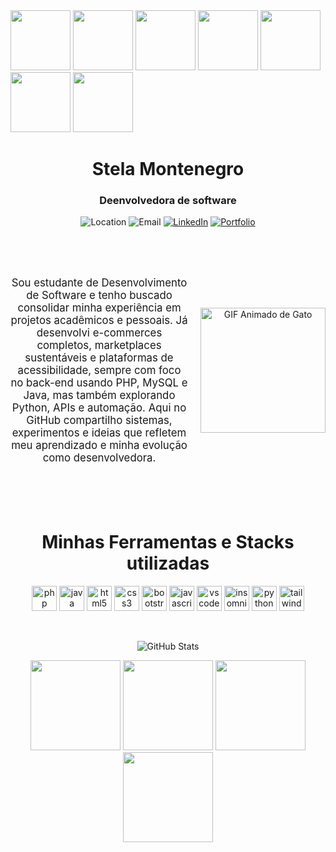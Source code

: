 <div>
<img src="https://i.pinimg.com/originals/22/89/f2/2289f2d12ec3671717ae25b6a33b3aeb.gif" style="width: 10vw;">
 <img src="https://i.pinimg.com/originals/22/89/f2/2289f2d12ec3671717ae25b6a33b3aeb.gif" style="width: 10vw; ">
  <img src="https://i.pinimg.com/originals/22/89/f2/2289f2d12ec3671717ae25b6a33b3aeb.gif" style="width: 10vw;">
 <img src="https://i.pinimg.com/originals/22/89/f2/2289f2d12ec3671717ae25b6a33b3aeb.gif" style="width: 10vw; ">
  <img src="https://i.pinimg.com/originals/22/89/f2/2289f2d12ec3671717ae25b6a33b3aeb.gif" style="width: 10vw;">
  <img src="https://i.pinimg.com/originals/22/89/f2/2289f2d12ec3671717ae25b6a33b3aeb.gif" style="width: 10vw;">
  <img src="https://i.pinimg.com/originals/22/89/f2/2289f2d12ec3671717ae25b6a33b3aeb.gif" style="width: 10vw;">
</div>
<h1 align="center">Stela Montenegro</h1> <h3 align="center" >Deenvolvedora de software</h3>
<div align="center">
  

![Location](https://img.shields.io/badge/Location-São%20Paulo%2C%20Brasil-blue?style=for-the-badge&logo=location-arrow)
![Email](https://img.shields.io/badge/Email-stelamontenegro37%40gmail.com-blue?style=for-the-badge&logo=gmail)
[![LinkedIn](https://img.shields.io/badge/LinkedIn-Stela%20Montenegro-blue?style=for-the-badge&logo=linkedin)](https://www.linkedin.com/in/stelasm/)
[![Portfolio](https://img.shields.io/badge/Portfolio-stela--sm.github.io%2Fportifolio-blue?style=for-the-badge&logo=github)](https://stela-sm.github.io/portifolio/)

<br><br>
<div style="display: flex; align-items: center; justify-content: flex-start; width: 100%;">

  <p style="margin-right: 20px; font-size: 1.2em;">
   Sou estudante de Desenvolvimento de Software e tenho buscado consolidar minha experiência em projetos acadêmicos e pessoais. Já desenvolvi e-commerces completos, marketplaces sustentáveis e plataformas de acessibilidade, sempre com foco no back-end usando PHP, MySQL e Java, mas também explorando Python, APIs e automação. Aqui no GitHub compartilho sistemas, experimentos e ideias que refletem meu aprendizado e minha evolução como desenvolvedora.
  </p>

  <img src="https://i.pinimg.com/originals/91/2b/1b/912b1bf673be63c2d5bbb1a2c4b8dfa3.gif" alt="GIF Animado de Gato" width="200px" height="auto" style="border: none; outline: none;" />

</div>
<br>
<br>
<br>

  <h1 align="center" style="margin-top:40px">Minhas Ferramentas e Stacks utilizadas</h1>


<p align="center">
 
  <img src="https://cdn.jsdelivr.net/gh/devicons/devicon/icons/php/php-original.svg" alt="php" width="40" height="40"/>
  
  <img src="https://cdn.jsdelivr.net/gh/devicons/devicon/icons/java/java-original.svg" alt="java" width="40" height="40"/>
  
  <img src="https://cdn.jsdelivr.net/gh/devicons/devicon/icons/html5/html5-original.svg" alt="html5" width="40" height="40"/>
  
  <img src="https://cdn.jsdelivr.net/gh/devicons/devicon/icons/css3/css3-original.svg" alt="css3" width="40" height="40"/>
  
  <img src="https://cdn.jsdelivr.net/gh/devicons/devicon/icons/bootstrap/bootstrap-original.svg" alt="bootstrap" width="40" height="40"/>
  
  <img src="https://cdn.jsdelivr.net/gh/devicons/devicon/icons/javascript/javascript-original.svg" alt="javascript" width="40" height="40"/>
  
  <img src="https://cdn.jsdelivr.net/gh/devicons/devicon/icons/vscode/vscode-original.svg" alt="vscode" width="40" height="40"/>
  
  <img src="https://cdn.jsdelivr.net/gh/devicons/devicon/icons/insomnia/insomnia-original.svg" alt="insomnia" width="40" height="40"/>
  
  <img src="https://cdn.jsdelivr.net/gh/devicons/devicon/icons/python/python-original.svg" alt="python" width="40" height="40"/>
  
  <img src="https://cdn.jsdelivr.net/gh/devicons/devicon/icons/tailwindcss/tailwindcss-original.svg" alt="tailwindcss" width="40" height="40"/>
</p>

<br>


![GitHub Stats](https://github-readme-stats.vercel.app/api?username=stela-sm&show_icons=true&theme=tokyonight)


<img src="https://i.pinimg.com/originals/6a/66/24/6a6624d2a3929ad37419214b02a7640d.gif" style="width: 15vw; height: auto; border: none; outline: none;">
<img src="https://i.pinimg.com/originals/6a/66/24/6a6624d2a3929ad37419214b02a7640d.gif" style="width: 15vw; height: auto; border: none; outline: none;">
<img src="https://i.pinimg.com/originals/6a/66/24/6a6624d2a3929ad37419214b02a7640d.gif" style="width: 15vw; height: auto; border: none; outline: none;">
<img src="https://i.pinimg.com/originals/6a/66/24/6a6624d2a3929ad37419214b02a7640d.gif" style="width: 15vw; height: auto; border: none; outline: none;">
